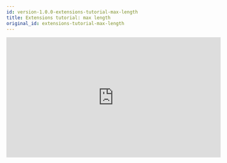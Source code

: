 ```yaml
---
id: version-1.0.0-extensions-tutorial-max-length
title: Extensions tutorial: max length
original_id: extensions-tutorial-max-length
---
```


<iframe width="560" height="315" src="https://www.youtube-nocookie.com/embed/b5nH0KTAhXI" frameborder="0" allow="accelerometer; autoplay; encrypted-media; gyroscope; picture-in-picture" allowfullscreen></iframe>
